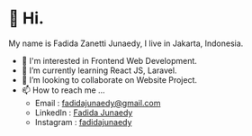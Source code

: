 # 👋 Hi.

My name is Fadida Zanetti Junaedy, I live in Jakarta, Indonesia.

- 👀 I'm interested in Frontend Web Development.
- 🌱 I’m currently learning React JS, Laravel.
- 💞️ I’m looking to collaborate on Website Project.
- 📫 How to reach me ...
  * Email : fadidajunaedy@gmail.com
  * LinkedIn : [Fadida Junaedy](https://www.linkedin.com/in/fadida-junaedy-742652167/)
  * Instagram : [fadidajunaedy](https://www.instagram.com/fadidajunaedy/)
